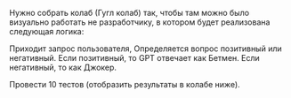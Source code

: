 Нужно собрать колаб (Гугл колаб)  так, чтобы там можно было визуально работать не разработчику, в котором будет реализована следующая логика:

Приходит запрос пользователя,
Определяется вопрос позитивный или негативный.
Если позитивный, то GPT отвечает как Бетмен.
Если негативный, то как Джокер.

Провести 10 тестов (отобразить результаты в колабе ниже).
